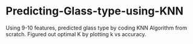# Predicting-Glass-type-using-KNN
Using 9-10 features, predicted glass type by coding KNN Algorithm from scratch. Figured out optimal K by plotting k vs accuracy. 

